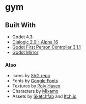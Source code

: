 # gym
 
## Built With
- Godot 4.3
- [Dialogic 2.0 - Alpha 16](https://github.com/dialogic-godot/dialogic)
- [Godot First Person Controller 3.1.1](https://github.com/rbarongr/GodotFirstPersonController)
- [Godot Mirror](https://github.com/Norodix/GodotMirror)
### Also
 - Icons by [SVG repo](https://www.svgrepo.com/)
 - Fonts by [Google Fonts](https://fonts.google.com/)
 - Textures by [Poly Haven](https://polyhaven.com/textures)
 - Characters by [Mixamo](https://www.mixamo.com)
 - Assets by [Sketchfab](https://sketchfab.com) and [Itch.io](https://itch.io/)

